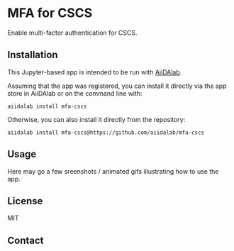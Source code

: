 # MFA for CSCS

Enable multi-factor authentication for CSCS.

## Installation

This Jupyter-based app is intended to be run with [AiiDAlab](https://www.materialscloud.org/aiidalab).

Assuming that the app was registered, you can install it directly via the app store in AiiDAlab or on the command line with:
```
aiidalab install mfa-cscs
```
Otherwise, you can also install it directly from the repository:
```
aiidalab install mfa-cscs@https://github.com/aiidalab/mfa-cscs
```

## Usage

Here may go a few sreenshots / animated gifs illustrating how to use the app.

## License

MIT

## Contact
